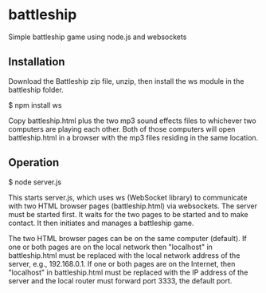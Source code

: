 # battleship
Simple battleship game using node.js and websockets

## Installation

Download the Battleship zip file, unzip, then install the ws module in the battleship folder.

$ npm install ws

Copy battleship.html plus the two mp3 sound effects files to whichever two computers are playing each other. Both of those computers will open battleship.html in a browser with the mp3 files residing in the same location.

## Operation

$ node server.js

This starts server.js, which uses ws (WebSocket library) to communicate with two HTML browser pages (battleship.html) via websockets. The server must be started first. It waits for the two pages to be started and to make contact. It then initiates and manages a battleship game.

The two HTML browser pages can be on the same computer (default). If one or both pages are on the local network then "localhost" in battleship.html must be replaced with the local network address of the server, e.g., 192.168.0.1. If one or both pages are on the Internet, then "localhost" in battleship.html must be replaced with the IP address of the server and the local router must forward port 3333, the default port.
